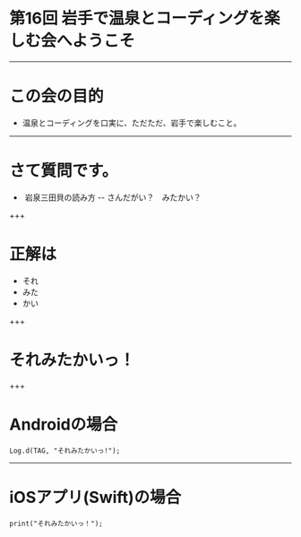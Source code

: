 # 第16回 岩手で温泉とコーディングを楽しむ会へようこそ

---

# この会の目的

- 温泉とコーディングを口実に、ただただ、岩手で楽しむこと。

---

# さて質問です。

-  岩泉三田貝の読み方
-- さんだがい？　みたかい？

+++

# 正解は

- それ
- みた
- かい

+++

# それみたかいっ！

+++

# Androidの場合

```
Log.d(TAG, "それみたかいっ!");
```

---
# iOSアプリ(Swift)の場合
```
print("それみたかいっ！");

```
